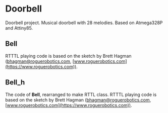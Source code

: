 # Doorbell
Doorbell project.
Musical doorbell with 28 melodies. Based on Atmega328P and Attiny85.

## Bell
RTTTL playing code is based on the sketch by Brett Hagman ([bhagman@roguerobotics.com](mailto:bhagman@roguerobotics.com), [www.roguerobotics.com](https://www.roguerobotics.com)).

## Bell_h
The code of **Bell**, rearranged to make RTTL class. RTTTL playing code is based on the sketch by Brett Hagman ([bhagman@roguerobotics.com](mailto:bhagman@roguerobotics.com), [www.roguerobotics.com](https://www.roguerobotics.com)).
